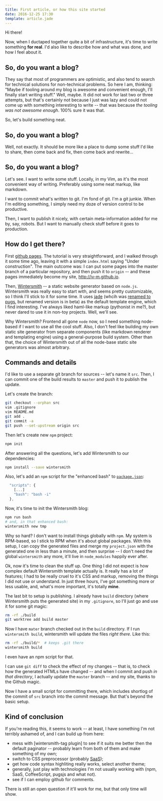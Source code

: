 ```yaml
---
title: First article, or how this site started
date: 2016-12-25 17:30
template: article.jade
---
```


Hi there!

Now, when I ductaped together quite a bit of infrastructure,
it's time to write something **for real**. I'd also like to describe
how and what was done, and how I feel about it.

## So, do you want a blog?

They say that most of programmers are optimistic, and also tend to
search for technical solutions for non-technical problems. So here I am,
thinking: "Maybe if tooling around my blog is awesome and convenient
enough, I'll finally start writing stuff." Well, maybe. It did not work
for last two or three attempts, but that's certainly not because I just
was lazy and could not come up with something interesting to write --
that was because *the tooling was not awesome enough*. 100% sure it was
that.

So, let's build something neat.

## So, do you want a blog?

Well, not exactly. It should be more like a place to dump some stuff I'd
like to share, then come back and fix, then come back and rewrite...

## So, do you want a blog?

Let's see. I want to write some stuff. Locally, in my Vim, as it's the
most convenient way of writing.  Preferably using some neat markup, like
markdown.

I want to commit what's written to git. I'm fond of git. I'm a git
junkie. When I'm editing something, I simply need my doze of version
control to be productive.

Then, I want to publish it nicely, with certain meta-information added
for me by, say, robots. But I want to manually check stuff before it
goes to production.

## How do I get there?

First [github pages]. The tutorial is very straightforward, and I walked
through it some time ago, leaving it with a simple `index.html` saying
"Under construction".  The main outcome was: I can put some pages into
the master branch of a particular repository, and then push it to
`origin` -- and these pages immediately become my site,
http://iv-m.github.io.

[github pages]: https://pages.github.com/

Then, [Wintersmith] -- a static website generator based on `node.js`.
Wintersmith was really easy to start with, and seems pretty
customizable, so I think I'll stick to it for some time. It uses
[jade] (whcih was [renamed to pugs], but renamed version is
in beta) as the default template engine, which I find interesting.
I've always liked haml-like markup (pythonist in me?), but
never dared to use it in non-toy projects. Well, we'll see.

Why Wintersmith? Frontend all gone `node` now, so I need something
node-based if I want to use all the cool stuff. Also,
I don't feel like building my own static site generator
from separate components (like markdown renderer and templating
engine) using a general-purpose build system. Other than that,
the choice of Wintersmith out of all the node-base static site
generators was almost arbitrary.

[Wintersmith]: http://wintersmith.io/
[jade]: http://jade-lang.com
[renamed to pugs]: https://github.com/pugjs/pug/issues/2184

## Commands and details

I'd like to use a separate git branch for sources -- let's name it
`src`. Then, I can commit one of the build results to `master` and
push it to publish the update.

Let's create the branch:

```bash
git checkout --orphan src
vim .gitignore
vim README.md
git add .
git commit -a
git push --set-upstream origin src
```

Then let's create new `npm` project:

```bash
npm init
```

After answering all the questions, let's add Wintersmith to our
dependencies:

```bash
npm install --save wintersmith
```

Also, let's add an `npm` script for the "enhanced bash" to
[`package.json`](https://github.com/iv-m/iv-m.github.io/blob/src/package.json):

```javascript
  "scripts": {
    [...]
    "bash": "bash -i"
  },

```

Now, it's time to init the Wintersmith blog:

```bash
npm run bash
# and, in that enhanced bash:
wintersmith new tmp
```

Why so hard? I don't want to install things globally with `npm`.
My system is RPM-based, so I stick to RPM when it's about global
packages. With this setup, I can copy the generated files and
merge my `project.json` with the generated one in less than a minute,
and then surprise -- I don't need the global `wintersmith` any more,
it'll live in `node_modules` happily ever after.

Ok, now it's time to clean the stuff up.  One thing I did not expect is
how complex default Wintersmith template actually is. It really has a
lot of features; I had to be really cruel to it's CSS and markup,
removing the things I did not use or understand.  In just three hours,
I've got something more or less usable, and, what's more important, it's
totally **mine**.

The last bit to setup is publishing. I already have `build`
directory (where Wintersmith puts the generated site) in my
`.gitignore`, so I'll just go and use it for some git magic:

```bash
rm -rf ./build
git worktree add build master
```

Now I have `mater` branch checked out in the `build` directory. If
I run `wintersmith build`, wintersmith will update the files
*right there*. Like this:

```bash
rm -rf ./build/*  # keeps .git there
wintersmith build
```

I even have an npm script for that.

I can use `git diff`  to check the effect of my changes -- that is, to
check how the generated HTMLs have changed -- and when I commit and push
*in that directory*, I actually update the `master` branch -- and my
site, thanks to the Github magic.

Now I have a small script for committing there, which includes
shortlog of the commit of `src` branch into the commit message.
But that's beyond the basic setup.

## Kind of conclusion

If you're reading this, it seems to work -- at least, I
have something I'm not terribly ashamed of, and I can build up
from here:
* mess with [wintersmith-tag plugin] to see if it suits me better
  then the default paginator -- probably learn from both of them
  and make something of my own;
* switch to CSS preprocessor (probably [SaaS]);
* get how code syntax highliting really works, select another theme;
* generally, just play with technologies I'm not usually working
  with (npm, SaaS, CoffeeScript, pugsjs and what not).
* see if I can employ github for comments.

[SaaS]: http://sass-lang.com/

There is still an open question if it'll work for me, but that only time
will show.
